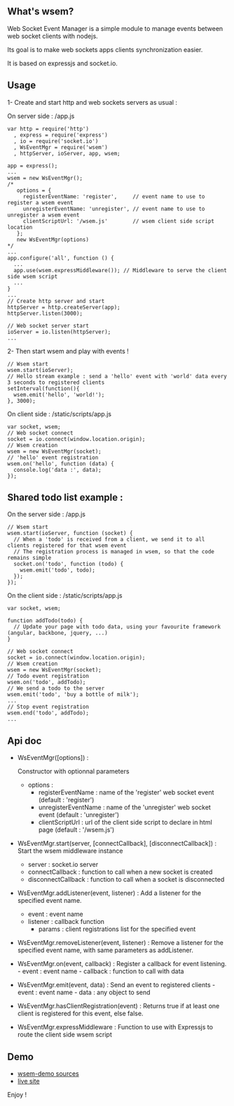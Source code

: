 ## What's wsem?

  Web Socket Event Manager is a simple module to manage events between web socket clients with nodejs.

  Its goal is to make web sockets apps clients synchronization easier.

  It is based on expressjs and socket.io.

## Usage

1- Create and start http and web sockets servers as usual :

  On server side : /app.js

    var http = require('http')
      , express = require('express')
      , io = require('socket.io')
      , WsEventMgr = require('wsem')
      , httpServer, ioServer, app, wsem;

    app = express();
    ...
    wsem = new WsEventMgr();
    /*
       options = {
         registerEventName: 'register',     // event name to use to register a wsem event
         unregisterEventName: 'unregister', // event name to use to unregister a wsem event
         clientScriptUrl: '/wsem.js'        // wsem client side script location
       };
       new WsEventMgr(options)
    */
    ...
    app.configure('all', function () {
      ...
      app.use(wsem.expressMiddleware()); // Middleware to serve the client side wsem script
      ...
    }
    ...
    // Create http server and start
    httpServer = http.createServer(app);
    httpServer.listen(3000);

    // Web socket server start
    ioServer = io.listen(httpServer);
    ...

2- Then start wsem and play with events !

    // Wsem start
    wsem.start(ioServer);
    // Hello stream example : send a 'hello' event with 'world' data every 3 seconds to registered clients
    setInterval(function(){
      wsem.emit('hello', 'world!');
    }, 3000);

  On client side : /static/scripts/app.js

    var socket, wsem;
    // Web socket connect
    socket = io.connect(window.location.origin);
    // Wsem creation
    wsem = new WsEventMgr(socket);
    // 'hello' event registration
    wsem.on('hello', function (data) {
      console.log('data :', data);
    });

## Shared todo list example :

  On the server side : /app.js

    // Wsem start
    wsem.start(ioServer, function (socket) {
      // When a 'todo' is received from a client, we send it to all clients registered for that wsem event
      // The registration process is managed in wsem, so that the code remains simple
      socket.on('todo', function (todo) {
        wsem.emit('todo', todo);
      });
    });

  On the client side : /static/scripts/app.js

    var socket, wsem;

    function addTodo(todo) {
      // Update your page with todo data, using your favourite framework (angular, backbone, jquery, ...)
    }

    // Web socket connect
    socket = io.connect(window.location.origin);
    // Wsem creation
    wsem = new WsEventMgr(socket);
    // Todo event registration
    wsem.on('todo', addTodo);
    // We send a todo to the server
    wsem.emit('todo', 'buy a bottle of milk');
    ...
    // Stop event registration
    wsem.end('todo', addTodo);
    ...

## Api doc

* WsEventMgr([options]) :

  Constructor with optionnal parameters
    * options :
        * registerEventName : name of the 'register' web socket event (default : 'register')
        * unregisterEventName : name of the 'unregister' web socket event (default : 'unregister')
        * clientScriptUrl : url of the client side script to declare in html page (default : '/wsem.js')

* WsEventMgr.start(server, [connectCallback], [disconnectCallback]) :
    Start the wsem middleware instance
    - server : socket.io server
    - connectCallback : function to call when a new socket is created
    - disconnectCallback : function to call when a socket is disconnected


- WsEventMgr.addListener(event, listener) :
    Add a listener for the specified event name.
    - event : event name
    - listener : callback function
        - params : client registrations list for the specified event


- WsEventMgr.removeListener(event, listener) :
    Remove a listener for the specified event name, with same parameters as addListener.


- WsEventMgr.on(event, callback) :
    Register a callback for event listening.
        - event : event name
        - callback : function to call with data


- WsEventMgr.emit(event, data) :
    Send an event to registered clients
        - event : event name
        - data : any object to send


- WsEventMgr.hasClientRegistration(event) :
    Returns true if at least one client is registered for this event, else false.


- WsEventMgr.expressMiddleware :
    Function to use with Expressjs to route the client side wsem script


## Demo

  - [wsem-demo sources](https://github.com/openhoat/wsem-demo)
  - [live site](http://wsem-openhoat.rhcloud.com/)

Enjoy !
